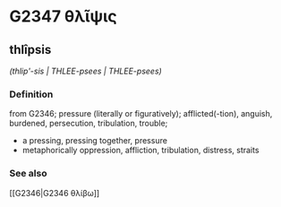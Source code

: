 # G2347 θλῖψις

## thlîpsis

_(thlip'-sis | THLEE-psees | THLEE-psees)_

### Definition

from G2346; pressure (literally or figuratively); afflicted(-tion), anguish, burdened, persecution, tribulation, trouble; 

- a pressing, pressing together, pressure
- metaphorically oppression, affliction, tribulation, distress, straits

### See also

[[G2346|G2346 θλίβω]]
